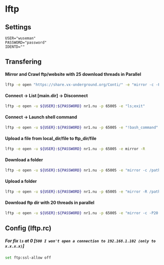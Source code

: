 # lftp

## Settings

```
USER="wuseman"
PASSWORD="password"
IDENTD=""
```

## Transfering 

#### Mirror and Crawl  ftp/website with 25 download threads in Parallel
```sh
lftp -e open "https://share.vx-underground.org/Conti/" -e "mirror -c -P 25 . " -d
```
#### Connect -> List [main.dir] -> Disconnect
```sh
lftp -e open -u ${USER}:${PASSWORD} nr1.nu -p 65005 -e "ls;exit"        
```
#### Connect -> Launch shell command
```sh
lftp -e open -u ${USER}:${PASSWORD} nr1.nu -p 65005 -e "!bash_command"
```
#### Upload a file from local_dir/file to ftp_dir/file
```sh
lftp -e open -u ${USER}:${PASSWORD} nr1.nu -p 65005 -e mirror -R       
```
#### Download a folder                                                
```sh
lftp -e open -u ${USER}:${PASSWORD} nr1.nu -p 65005 -e "mirror -c /path/to/ftp_dir /path/to/local_dir"                
```
#### Upload a folder                                           
```sh
lftp -e open -u ${USER}:${PASSWORD} nr1.nu -p 65005 -e "mirror -R /path/to/local_dir /path/to/ftp_dir"                 
```
#### Download ftp dir with 20 threads in parallel
```sh
lftp -e open -u ${USER}:${PASSWORD} nr1.nu -p 65005 -e "mirror -c -P20 /path/to/ftp_dir /path/to/local_dir"          
```

## Config (lftp.rc)

##### For fix `ls` at 0 [`500 I won't open a connection to 192.168.1.102 (only to x.x.x.x)`]

```sh
set ftp:ssl-allow off
```
